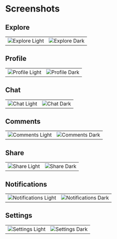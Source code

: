 # Screenshots

## Explore

<table>
  <tr>
    <td><img src="./explore-light.png" alt="Explore Light"></td>
    <td><img src="./explore-dark.png" alt="Explore Dark"></td>
  </tr>
</table>

## Profile

<table>
  <tr>
    <td><img src="./profile-light.png" alt="Profile Light"></td>
    <td><img src="./profile-dark.png" alt="Profile Dark"></td>
  </tr>
</table>

## Chat

<table>
  <tr>
    <td><img src="./chat-light.png" alt="Chat Light"></td>
    <td><img src="./chat-dark.png" alt="Chat Dark"></td>
  </tr>
</table>

## Comments

<table>
  <tr>
    <td><img src="./comments-light.png" alt="Comments Light"></td>
    <td><img src="./comments-dark.png" alt="Comments Dark"></td>
  </tr>
</table>

## Share

<table>
  <tr>
    <td><img src="./share-light.png" alt="Share Light"></td>
    <td><img src="./share-dark.png" alt="Share Dark"></td>
  </tr>
</table>

## Notifications

<table>
  <tr>
    <td><img src="./notifications-light.png" alt="Notifications Light"></td>
    <td><img src="./notifications-dark.png" alt="Notifications Dark"></td>
  </tr>
</table>

## Settings

<table>
  <tr>
    <td><img src="./settings-light.png" alt="Settings Light"></td>
    <td><img src="./settings-dark.png" alt="Settings Dark"></td>
  </tr>
</table>
